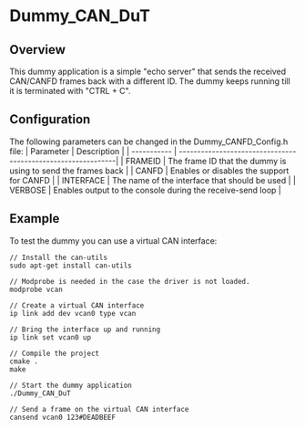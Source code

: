 # Dummy_CAN_DuT

## Overview
This dummy application is a simple "echo server" that sends the received CAN/CANFD frames back with a different ID. 
The dummy keeps running till it is terminated with "CTRL + C".

## Configuration
The following parameters can be changed in the Dummy_CANFD_Config.h file:
| Parameter   | Description                                                  |
| ----------- | -------------------------------------------------------------|
| FRAMEID     | The frame ID that the dummy is using to send the frames back |
| CANFD       | Enables or disables the support for CANFD                    |
| INTERFACE   | The name of the interface that should be used                |
| VERBOSE     | Enables output to the console during the receive-send loop   |

## Example
To test the dummy you can use a virtual CAN interface:

```
// Install the can-utils 
sudo apt-get install can-utils

// Modprobe is needed in the case the driver is not loaded.
modprobe vcan

// Create a virtual CAN interface
ip link add dev vcan0 type vcan

// Bring the interface up and running
ip link set vcan0 up

// Compile the project
cmake .
make 

// Start the dummy application
./Dummy_CAN_DuT

// Send a frame on the virtual CAN interface
cansend vcan0 123#DEADBEEF
```